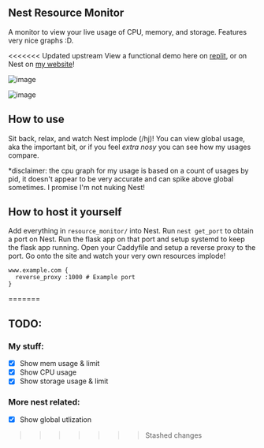 ## Nest Resource Monitor

A monitor to view your live usage of CPU, memory, and storage. Features very nice graphs :D.

<<<<<<< Updated upstream
View a functional demo here on [replit](https://replit.com/@CoolDude9000/Nest-Website), or on Nest on [my website](https://monitor.felixgao.hackclub.app)! 

![image](https://github.com/user-attachments/assets/009cdd46-7d6b-4614-a8aa-025321479dcd)

![image](https://github.com/user-attachments/assets/a2dba072-0742-4fc0-a5d9-1f814d9d5330)

## How to use

Sit back, relax, and watch Nest implode (/hj)! You can view global usage, aka the important bit, or if you feel _extra nosy_ you can see how my usages compare.

*disclaimer: the cpu graph for my usage is based on a count of usages by pid, it doesn't appear to be very accurate and can spike above global sometimes. I promise I'm not nuking Nest!

## How to host it yourself

Add everything in `resource_monitor/` into Nest. Run `nest get_port` to obtain a port on Nest. Run the flask app on that port and setup systemd to keep the flask app running. Open your Caddyfile and  setup a reverse proxy to the port. Go onto the site and watch your very own resources implode!

```
www.example.com {
  reverse_proxy :1000 # Example port
}
```
=======
## TODO:
### My stuff:
- [x] Show mem usage & limit
- [x] Show CPU usage
- [x] Show storage usage & limit

### More nest related:
- [x] Show global utlization
>>>>>>> Stashed changes
